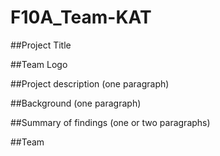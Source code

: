 # F10A_Team-KAT
##Project Title

##Team Logo

##Project description (one paragraph)

##Background (one paragraph)

##Summary of findings (one or two paragraphs)

##Team
